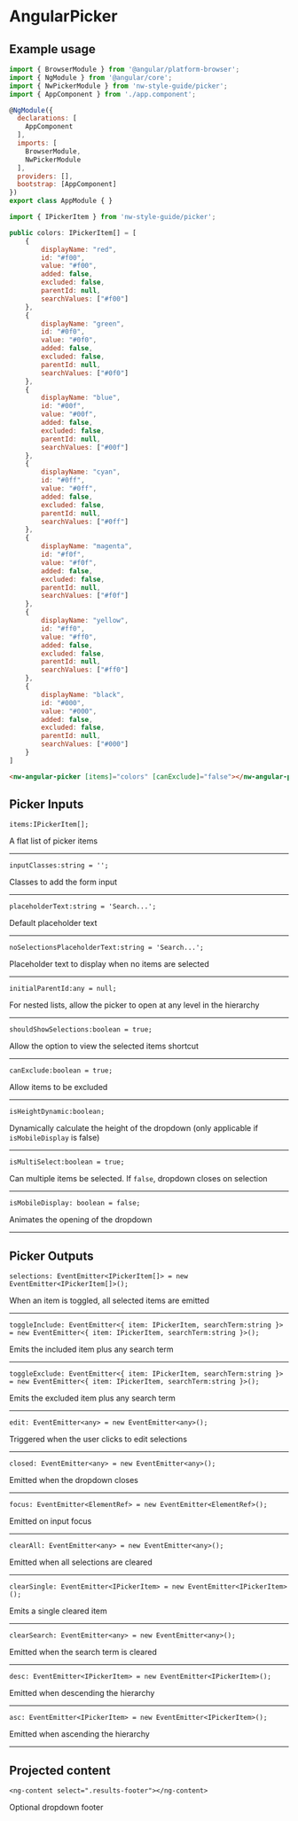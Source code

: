# AngularPicker

## Example usage

```javascript
import { BrowserModule } from '@angular/platform-browser';
import { NgModule } from '@angular/core';
import { NwPickerModule } from 'nw-style-guide/picker';
import { AppComponent } from './app.component';

@NgModule({
  declarations: [
    AppComponent
  ],
  imports: [
    BrowserModule,
    NwPickerModule
  ],
  providers: [],
  bootstrap: [AppComponent]
})
export class AppModule { }
```

```javascript
import { IPickerItem } from 'nw-style-guide/picker';

public colors: IPickerItem[] = [
    {
        displayName: "red",
        id: "#f00",
        value: "#f00",
        added: false,
        excluded: false,
        parentId: null,
        searchValues: ["#f00"]
    },
    {
        displayName: "green",
        id: "#0f0",
        value: "#0f0",
        added: false,
        excluded: false,
        parentId: null,
        searchValues: ["#0f0"]
    },
    {
        displayName: "blue",
        id: "#00f",
        value: "#00f",
        added: false,
        excluded: false,
        parentId: null,
        searchValues: ["#00f"]
    },
    {
        displayName: "cyan",
        id: "#0ff",
        value: "#0ff",
        added: false,
        excluded: false,
        parentId: null,
        searchValues: ["#0ff"]
    },
    {
        displayName: "magenta",
        id: "#f0f",
        value: "#f0f",
        added: false,
        excluded: false,
        parentId: null,
        searchValues: ["#f0f"]
    },
    {
        displayName: "yellow",
        id: "#ff0",
        value: "#ff0",
        added: false,
        excluded: false,
        parentId: null,
        searchValues: ["#ff0"]
    },
    {
        displayName: "black",
        id: "#000",
        value: "#000",
        added: false,
        excluded: false,
        parentId: null,
        searchValues: ["#000"]
    }
]
```

```html
<nw-angular-picker [items]="colors" [canExclude]="false"></nw-angular-picker>
```

## Picker Inputs

`items:IPickerItem[];`

A flat list of picker items

----


`inputClasses:string = '';`

Classes to add the form input

----

`placeholderText:string = 'Search...';`

Default placeholder text

----

`noSelectionsPlaceholderText:string = 'Search...';`

Placeholder text to display when no items are selected

----

`initialParentId:any = null;`

For nested lists, allow the picker to open at any level in the hierarchy

----

`shouldShowSelections:boolean = true;`

Allow the option to view the selected items shortcut

----

`canExclude:boolean = true;`

Allow items to be excluded

----

`isHeightDynamic:boolean;`

Dynamically calculate the height of the dropdown (only applicable if `isMobileDisplay` is false)

----

`isMultiSelect:boolean = true;`

Can multiple items be selected. If `false`, dropdown closes on selection

----

`isMobileDisplay: boolean = false;`

Animates the opening of the dropdown

----


## Picker Outputs

`selections: EventEmitter<IPickerItem[]> = new EventEmitter<IPickerItem[]>();`

When an item is toggled, all selected items are emitted

----
`toggleInclude: EventEmitter<{ item: IPickerItem, searchTerm:string }> = new EventEmitter<{ item: IPickerItem, searchTerm:string }>();`

Emits the included item plus any search term

----
`toggleExclude: EventEmitter<{ item: IPickerItem, searchTerm:string }> = new EventEmitter<{ item: IPickerItem, searchTerm:string }>();`

Emits the excluded item plus any search term

----
`edit: EventEmitter<any> = new EventEmitter<any>();`

Triggered when the user clicks to edit selections

----
`closed: EventEmitter<any> = new EventEmitter<any>();`

Emitted when the dropdown closes

----
`focus: EventEmitter<ElementRef> = new EventEmitter<ElementRef>();`

Emitted on input focus

----
`clearAll: EventEmitter<any> = new EventEmitter<any>();`

Emitted when all selections are cleared

----
`clearSingle: EventEmitter<IPickerItem> = new EventEmitter<IPickerItem>();`

Emits a single cleared item

----
`clearSearch: EventEmitter<any> = new EventEmitter<any>();`

Emitted when the search term is cleared

----
`desc: EventEmitter<IPickerItem> = new EventEmitter<IPickerItem>();`

Emitted when descending the hierarchy

----
`asc: EventEmitter<IPickerItem> = new EventEmitter<IPickerItem>();`

Emitted when ascending the hierarchy

----

## Projected content

`<ng-content select=".results-footer"></ng-content>`

Optional dropdown footer
